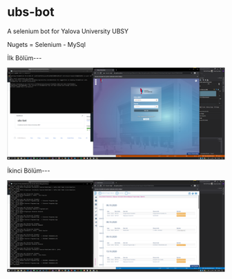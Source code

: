 # ubs-bot
A selenium bot for Yalova University UBSY

Nugets = Selenium - MySql

İlk Bölüm---

![alt text](https://github.com/Yalova-University/ubs-bot/blob/main/Resimler/ekran1.PNG)

İkinci Bölüm---

![alt text](https://github.com/Yalova-University/ubs-bot/blob/main/Resimler/ekran2.PNG)
